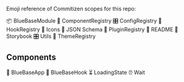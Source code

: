 Emoji reference of Commitizen scopes for this repo:

📦 BlueBaseModule
🎁 ComponentRegistry
🎛 ConfigRegistry
🎣 HookRegistry
🗿 Icons
🍱 JSON Schema
🔌 PluginRegistry
📖 README
📕 Storybook
🎛 Utils
🎨 ThemeRegistry

## Components

🚀 BlueBaseApp
🎣 BlueBaseHook
⏳ LoadingState
⏰ Wait